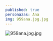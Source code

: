 ```yaml
---
published: true
personazas: Ana
img: 959ana.jpg.jpg
---
```

![959ana.jpg.jpg]({{site.baseurl}}/img/personazai/959ana.jpg.jpg)
